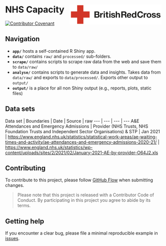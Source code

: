 # NHS Capacity <img src='figures/brc-logo.png' align="right" height ="65"/>

[![Contributor Covenant](https://img.shields.io/badge/Contributor%20Covenant-v2.0%20adopted-ff69b4.svg)](code_of_conduct.md)

## Navigation

- **`app/`** hosts a self-contained R Shiny app.
- **`data/`** contains `raw/` and `processed/` sub-folders.
- **`scrape/`** contains scripts to scrape raw data from the web and save them to `data/raw/`
- **`analyse/`** contains scripts to generate data and insights. Takes data from `data/raw/` and exports to `data/processed/`. Exports other output to `output/`
- **`output/`** is a place for all non Shiny output (e.g., reports, plots, static files)

## Data sets

Data set | Boundaries | Date | Source | raw
--- | --- | --- | ---
A&E Attendances and Emergency Admissions | Provider (NHS Trusts, NHS Foundation Trusts and Independent Sector Organisations) & STP | Jan 2021 | https://www.england.nhs.uk/statistics/statistical-work-areas/ae-waiting-times-and-activity/ae-attendances-and-emergency-admissions-2020-21/ | https://www.england.nhs.uk/statistics/wp-content/uploads/sites/2/2021/02/January-2021-AE-by-provider-O64J2.xls

## Contributing
To contribute to this project, please follow [GitHub Flow](https://guides.github.com/introduction/flow/) when submitting changes.

> Please note that this project is released with a Contributor Code of Conduct. By participating in this project you agree to abide by its terms.

## Getting help
If you encounter a clear bug, please file a minimal reproducible example in [issues](https://github.com/britishredcrosssociety/local-lockdown/issues).